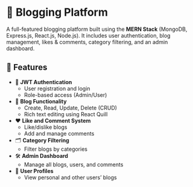 # 📝 Blogging Platform

A full-featured blogging platform built using the **MERN Stack** (MongoDB, Express.js, React.js, Node.js). It includes user authentication, blog management, likes & comments, category filtering, and an admin dashboard.

## 🚀 Features

- 🔐 **JWT Authentication**
  - User registration and login
  - Role-based access (Admin/User)
- 📝 **Blog Functionality**
  - Create, Read, Update, Delete (CRUD)
  - Rich text editing using React Quill
- ❤️ **Like and Comment System**
  - Like/dislike blogs
  - Add and manage comments
- 🗂️ **Category Filtering**
  - Filter blogs by categories
- 🛠️ **Admin Dashboard**
  - Manage all blogs, users, and comments
- 👤 **User Profiles**
  - View personal and other users’ blogs




